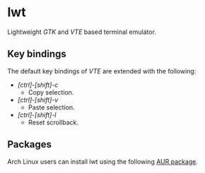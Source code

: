 lwt
===

Lightweight *GTK* and *VTE* based terminal emulator.

Key bindings
------------
The default key bindings of *VTE* are extended with the following:

+   *[ctrl]-[shift]-c*
    -   Copy selection.
+   *[ctrl]-[shift]-v*
    -   Paste selection.
+   *[ctrl]-[shift]-l*
    -   Reset scrollback.

Packages
--------
Arch Linux users can install lwt using the following [AUR package][].

[AUR package]: https://aur.archlinux.org/packages.php?ID=57945
